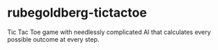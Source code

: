 # rubegoldberg-tictactoe
Tic Tac Toe game with needlessly complicated AI that calculates every possible outcome at every step.
